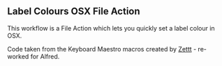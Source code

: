 ## Label Colours OSX File Action

This workflow is a File Action which lets you quickly set a label colour in OSX. 

Code taken from the Keyboard Maestro macros created by [Zettt](https://github.com/Zettt/km-macros/tree/master/Finder) - re-worked for Alfred.
